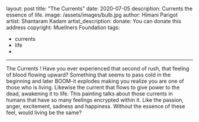 layout: post
title: "The Currents"
date: 2020-07-05
description: Currents the essence of life.
image: /assets/images/bulb.jpg
author: Himani Parigot
artist: Shantaram Kadam
artist_description:
donate: You can donate this address
copyright: Muellners Foundation
tags:
  - currents
  - life
  -
---

The Currents !
Have you ever experienced that second of rush, that feeling of blood flowing upward?
Something that seems to pass cold in the beginning and later BOOM-it explodes making you realize you are one of those who is living. Likewise the current that flows to give power to the dead, awakening it to life.
This painting talks about those currents in humans that have so many feelings encrypted within it. Like the passion, anger, excitement, sadness and happiness. Without the essence of these feel, would living be the same?
